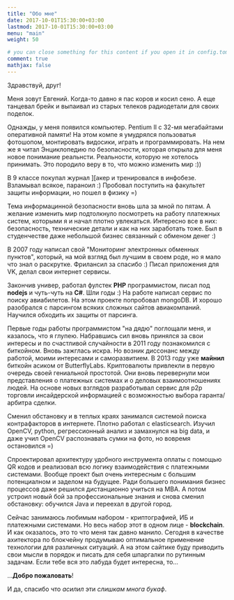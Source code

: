```yaml
---
title: "Обо мне"
date: 2017-10-01T15:30:00+03:00
lastmod: 2017-10-01T15:30:00+03:00
menu: "main"
weight: 50

# you can close something for this content if you open it in config.toml.
comment: true
mathjax: false
---
```


Здравствуй, друг!

Меня зовут Евгений. Когда-то давно я пас коров и косил сено.
А еще танцевал брейк и выпаивал из старых телеков радиодетали для своих поделок.

Однажды, у меня появился компьютер. Pentium II с 32-мя мегабайтами оперативной памяти!
На этом компе я умудрялся пользоватья фотошопом, монтировать видосики, играть и программировать.
На нем же я читал Энциклопедию по безопасности, которая открыла для меня новое понимание реальнсти.
Реальности, которую не хотелось принимать. Это породило веру в то, что можно изменить мир :))

В 9 классе покупал журнал ][акер и тренировался в инфобезе. Взламывал всякое, параноил :)
Пробовал поступить на факультет защиты информации, но пошел в физику =)

Тема информацинной безопасности вновь шла за мной по пятам. А желание изменить мир подтолкнуло посмотреть на работу платежных систем, которыми я и начал плотно увлекаться.
Интересно все в них: безопасность, технические детали и как на них заработать тоже. Был в студенчестве даже небольшой бизнес связанный с обменом денег :)

В 2007 году написал свой "Мониторинг электронных обменных пунктов", который, на мой взгляд был лучшим в своем роде, но я мало что знал о раскрутке. Фрилансил за спасибо :)
Писал приложения для VK, делал свои интернет сервисы.

Закончив универ, работал фулстек **PHP** программистом, писал под **nodejs** и чуть-чуть на **C#**.
Шли годы :) На работе написал сервис по поиску авиабилетов. На этом проекте попробовал mongoDB.
И хорошо разобрался с парсингом всяких сложных сайтов авиакомпаний. Научился обходить их защиты от парсинга.

Первые годы работы программистом "на дядю" поглощали меня, и казалось, что я глупею. Набравшись сил вновь принялся за свои интересы и по счастливой случайности в 2011 году познакомился с биткойном.
Вновь зажглась искра. Но возник диссонанс между работой, моими интересами и саморазвитием.
В 2013 году уже **майнил** биткойн асиком от ButterflyLabs. Криптовалюты привлекли в первую очередь своей гениальной простотой.
Они вновь перевернули мои представления о платежных системах и о деловых взаимоотношениях людей.
На основе новых взглядов разработывал сервис для p2p торговли инсайдерской информацией с возможностью выбора гаранта/арбитра сделки.

Сменил обстановку и в теплых краях занимался системой поиска контрафакторов в интернете.
Плотно работал с elasticsearch. Изучил OpenCV, python, регрессионный анализ и замахнулся на big data, и даже учил OpenCV распознавать сумки на фото, но вовремя остановился =)

Спроектировал архитектуру удобного инструмента оплаты с помощью QR кодов и реализовал всю логику взаимодействия с платежными системами.
Вообще проект был очень интересным с большим потенциалном и заделом на будущее. Ради большего понимания бизнес процессов даже решился дистанционно учиться на MBA.
А потом устроил новый бой за профессиональные знания и снова сменил обстановку: обучился Java и переехал в другой город.

Сейчас занимаюсь любимым набором - криптографией, ИБ и платежными системами. Но весь набор этот в одном лице - **blockchain**.
И как оказалось, это то что меня так давно манило.
Сегодня в качестве ахитектора по блокчейну продумываю оптимальное применение технологии для различных ситуаций.
А на этом сайтике буду приводить свои мысли в порядок и писать для себя шпаргалки по рутинным задачам.
Если тебе вся это лабуда будет интересна, то...

...**Добро пожаловать**!

И да, спасибо что _асилил_ эти _слишкам многа букаф_.